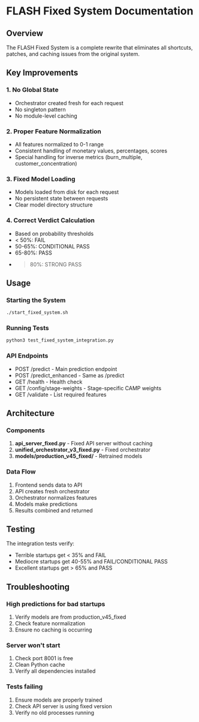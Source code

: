 # FLASH Fixed System Documentation

## Overview
The FLASH Fixed System is a complete rewrite that eliminates all shortcuts, patches, and caching issues from the original system.

## Key Improvements

### 1. No Global State
- Orchestrator created fresh for each request
- No singleton pattern
- No module-level caching

### 2. Proper Feature Normalization
- All features normalized to 0-1 range
- Consistent handling of monetary values, percentages, scores
- Special handling for inverse metrics (burn_multiple, customer_concentration)

### 3. Fixed Model Loading
- Models loaded from disk for each request
- No persistent state between requests
- Clear model directory structure

### 4. Correct Verdict Calculation
- Based on probability thresholds
- < 50%: FAIL
- 50-65%: CONDITIONAL PASS
- 65-80%: PASS
- > 80%: STRONG PASS

## Usage

### Starting the System
```bash
./start_fixed_system.sh
```

### Running Tests
```bash
python3 test_fixed_system_integration.py
```

### API Endpoints
- POST /predict - Main prediction endpoint
- POST /predict_enhanced - Same as /predict
- GET /health - Health check
- GET /config/stage-weights - Stage-specific CAMP weights
- GET /validate - List required features

## Architecture

### Components
1. **api_server_fixed.py** - Fixed API server without caching
2. **unified_orchestrator_v3_fixed.py** - Fixed orchestrator
3. **models/production_v45_fixed/** - Retrained models

### Data Flow
1. Frontend sends data to API
2. API creates fresh orchestrator
3. Orchestrator normalizes features
4. Models make predictions
5. Results combined and returned

## Testing

The integration tests verify:
- Terrible startups get < 35% and FAIL
- Mediocre startups get 40-55% and FAIL/CONDITIONAL PASS
- Excellent startups get > 65% and PASS

## Troubleshooting

### High predictions for bad startups
1. Verify models are from production_v45_fixed
2. Check feature normalization
3. Ensure no caching is occurring

### Server won't start
1. Check port 8001 is free
2. Clean Python cache
3. Verify all dependencies installed

### Tests failing
1. Ensure models are properly trained
2. Check API server is using fixed version
3. Verify no old processes running

